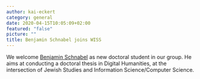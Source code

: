 ```yaml
---
author: kai-eckert
category: general
date: 2020-04-15T10:05:09+02:00
featured: "false"
picture: ""
title: Benjamin Schnabel joins WISS
---
```

We welcome [Benjamin Schnabel](/people/benjamin-schnabel) as new doctoral student in our group. He aims at conducting a doctoral thesis in Digital Humanities, at the intersection of Jewish Studies and Information Science/Computer Science. 
<!--more-->


